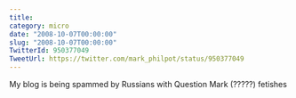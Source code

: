 ```yaml
---
title: 
category: micro
date: "2008-10-07T00:00:00"
slug: "2008-10-07T00:00:00"
TwitterId: 950377049
TweetUrl: https://twitter.com/mark_philpot/status/950377049
---
```


My blog is being spammed by Russians with Question Mark (?????) fetishes
